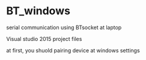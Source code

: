 # BT_windows
serial communication using BTsocket at laptop

Visual studio 2015 project files

at first, you shuold pairing device at windows settings
